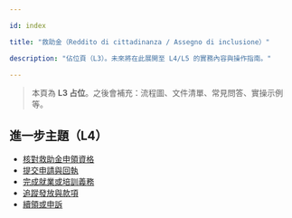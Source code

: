 ---
id: index
title: "救助金（Reddito di cittadinanza / Assegno di inclusione）"
description: "佔位頁（L3）。未來將在此展開至 L4/L5 的實務內容與操作指南。"
---


> 本頁為 **L3 占位**。之後會補充：流程圖、文件清單、常見問答、實操示例等。


## 進一步主題（L4）

- [核對救助金申領資格](./check-allowance-eligibility/)
- [提交申請與回執](./submit-application/)
- [完成就業或培訓義務](./meet-activation-requirements/)
- [追蹤發放與款項](./track-payments/)
- [續領或申訴](./renew-or-appeal/)
